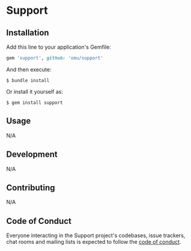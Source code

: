# Support



## Installation

Add this line to your application's Gemfile:

```ruby
gem 'support', github: 'omu/support'
```

And then execute:

    $ bundle install

Or install it yourself as:

    $ gem install support

## Usage

N/A

## Development

N/A

## Contributing

N/A

## Code of Conduct

Everyone interacting in the Support project's codebases, issue trackers, chat rooms and mailing lists is expected to follow the [code of conduct](https://github.com/omu/joker/blob/master/support/CODE_OF_CONDUCT.md).

